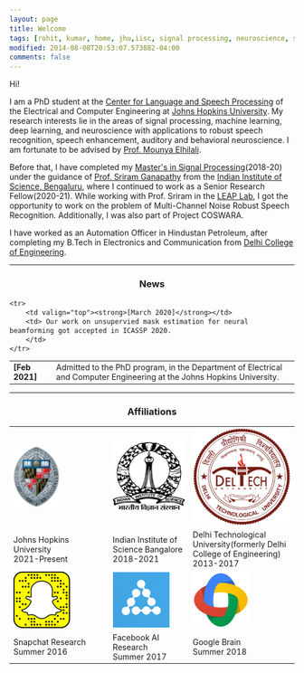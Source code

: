 ```yaml
---
layout: page
title: Welcome
tags: [rohit, kumar, home, jhu,iisc, signal processing, neuroscience, speech processing, auditory neuroscience, graduate]
modified: 2014-08-08T20:53:07.573882-04:00
comments: false
---
```


Hi!

I am a PhD student at the [Center for Language and Speech Processing](https://www.clsp.jhu.edu/) of the Electrical and Computer Engineering at [Johns Hopkins University](https://www.jhu.edu/). My research interests lie in the areas of signal processing, machine learning, deep learning, and neuroscience with applications to robust speech recognition, speech enhancement, auditory and behavioral neuroscience. I am fortunate to be advised by [Prof. Mounya Elhilali](http://www.cs.cmu.edu/~fmetze/interACT/Home.html).


Before that, I have completed my [Master's in Signal Processing](https://ece.iisc.ac.in/)(2018-20) under the guidance of [Prof. Sriram Ganapathy](http://www.leap.ee.iisc.ac.in/sriram/) from the [Indian Institute of Science, Bengaluru](https://iisc.ac.in/), where I continued to work as a Senior Research Fellow(2020-21). While working with Prof. Sriram in the [LEAP Lab](http://leap.ee.iisc.ac.in/), I got the opportunity to work on the problem of Multi-Channel Noise Robust Speech Recognition. Additionally, I was also part of Project COSWARA.

I have worked as an Automation Officer in Hindustan Petroleum, after completing my B.Tech in Electronics and Communication from [Delhi College of Engineering](http://www.dtu.ac.in/).


----

<h3 align="center">News</h3>
<table class='news-table'>
    <col width="15%">
    <col width="85%">
    <tr>
        <td valign="top"><strong>[Feb 2021]</strong></td>
        <td> Admitted to the PhD program, in the Department of Electrical and Computer Engineering at the Johns Hopkins University.
        </td>
    </tr>

    <tr>
        <td valign="top"><strong>[March 2020]</strong></td>
        <td> Our work on unsupervied mask estimation for neural beamforming got accepted in ICASSP 2020.
        </td>
    </tr>

</table>

----

<h3 align="center">Affiliations</h3>
<table align="center" class='affl-pic'>
    <tr>
        <td>
            <a href="https://www.jhu.edu/">
            <img src="/images/jhu_logo.png" width=50%></a>
        </td>
        <td>
            <a href="https://iisc.ac.in/">
            <img src="/images/iisc_logo.png"></a>
        </td>
        <td>
            <a href="http://www.dtu.ac.in/">
            <img src="/images/dtu_logo.png"></a>
        </td>
    <tr>
    <tr>
        <td>Johns Hopkins University<br>2021-Present</td>
        <td>Indian Institute of Science Bangalore<br>2018-2021</td>
        <td>Delhi Technological University(formerly Delhi College of Engineering)<br>2013-2017</td>
    </tr>
    </tr>
        <td>
            <a href="https://www.snapchat.com/">
            <img src="/images/snapchat-logo.png"></a>
        </td>
        <td>
            <a href="https://research.fb.com/category/facebook-ai-research-fair/">
            <img src="/images/fair-logo.png"></a>
        </td>
        <td>
            <a href="https://ai.google/research/teams/brain">
            <img src="/images/google-logo.png"></a>
        </td>
    </tr>
    <tr>
        <td>Snapchat Research<br>Summer 2016</td>
        <td>Facebook AI Research<br>Summer 2017</td>
        <td>Google Brain<br>Summer 2018</td>
    </tr>

</table>
